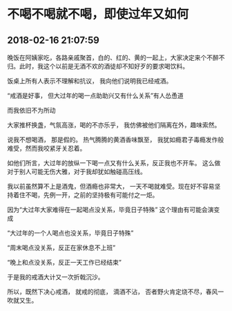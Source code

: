 # 不喝不喝就不喝，即使过年又如何

## 2018-02-16 21:07:59


晚饭在阿姨家吃，各路亲戚聚首，白的、红的、黄的一起上，大家决定来个不醉不归。此时，我这个以前是无酒不欢的酒徒却不知好歹的要求喝饮料。

饭桌上所有人表示不理解和抗议， 我向他们说明我已经戒酒。

“戒酒是好事， 但大过年的喝一点助助兴又有什么关系”有人怂恿道

而我依旧不为所动

大家推杯换盏，气氛高涨，喝的不亦乐乎， 我仿佛被他们隔离在外，趣味索然。 

说我不想喝酒， 那是假的。 热气腾腾的黄酒香味飘至， 我犹如瘾君子毒瘾发作般难受，然而我咬紧牙关忍着。 

如他们所言，大过年的放纵一下喝一点又有什么关系，反正我也不开车。 这么做对于别人可能无伤大雅，对于我却犹如触碰高压线。

我以前虽然算不上是酒鬼，但酒瘾也非常大， 一天不喝就难受。现在好不容易坚持着住不喝，先例一开，之前的坚持极有可能付之一炬。 

因为“大过年大家难得在一起喝点没关系，毕竟日子特殊” 这个理由有可能会演变成

“大过年的一个人喝点也没关系，毕竟日子特殊”

“周末喝点没关系，反正在家休息不上班”

“晚上和点没关系，反正一天工作已经结束”

于是我的戒酒大计又一次折戟沉沙。 

所以，既然下决心戒酒， 就戒的彻底， 滴酒不沾， 否者野火肯定烧不尽，春风一吹就又生。 